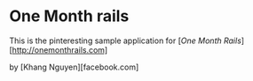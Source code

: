 # One Month rails

This is the pinteresting sample application for [*One Month Rails*][http://onemonthrails.com]

by [Khang Nguyen][facebook.com] 
